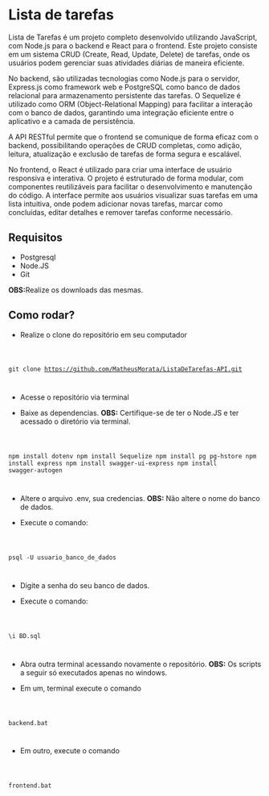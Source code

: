 # Lista de tarefas
<p>Lista de Tarefas é um projeto completo desenvolvido utilizando JavaScript, com Node.js para o backend e React para o frontend. Este projeto consiste em um sistema CRUD (Create, Read, Update, Delete) de tarefas, onde os usuários podem gerenciar suas atividades diárias de maneira eficiente.

No backend, são utilizadas tecnologias como Node.js para o servidor, Express.js como framework web e PostgreSQL como banco de dados relacional para armazenamento persistente das tarefas. O Sequelize é utilizado como ORM (Object-Relational Mapping) para facilitar a interação com o banco de dados, garantindo uma integração eficiente entre o aplicativo e a camada de persistência.

A API RESTful permite que o frontend se comunique de forma eficaz com o backend, possibilitando operações de CRUD completas, como adição, leitura, atualização e exclusão de tarefas de forma segura e escalável.

No frontend, o React é utilizado para criar uma interface de usuário responsiva e interativa. O projeto é estruturado de forma modular, com componentes reutilizáveis para facilitar o desenvolvimento e manutenção do código. A interface permite aos usuários visualizar suas tarefas em uma lista intuitiva, onde podem adicionar novas tarefas, marcar como concluídas, editar detalhes e remover tarefas conforme necessário.</p>

## Requisitos 

- Postgresql
- Node.JS
- Git

<b>OBS:</b>Realize os downloads das mesmas.

## Como rodar?

- Realize o clone do repositório em seu computador
<code>

git clone https://github.com/MatheusMorata/ListaDeTarefas-API.git

</code>

- Acesse o repositório via terminal

- Baixe as dependencias. <b>OBS:</b> Certifique-se de ter o Node.JS e ter acessado o diretório via terminal.

<code>

npm install dotenv
npm install Sequelize
npm install pg pg-hstore
npm install express
npm install swagger-ui-express
npm install swagger-autogen

</code>

- Altere o arquivo .env, sua credencias. <b>OBS:</b> Não altere o nome do banco de dados.

- Execute o comando:

<code>

psql -U usuario_banco_de_dados

</code>

- Digite a senha do seu banco de dados.

- Execute o comando:

<code>

\i BD.sql

</code>

- Abra outra terminal acessando novamente o repositório. <b>OBS:</b> Os scripts a seguir só executados apenas no windows.

- Em um, terminal execute o comando

<code>

backend.bat

</code>

- Em outro, execute o comando

<code>

frontend.bat

</code>


